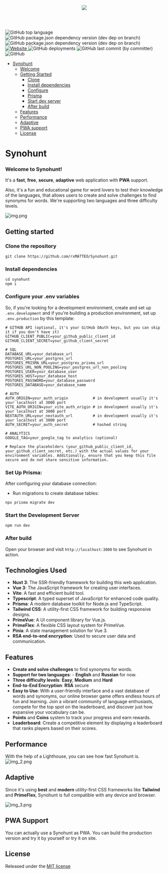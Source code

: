 <p align="center">
<a href="https://www.synohunt.ru">
    <img src="https://www.synohunt.ru/_vercel/image?url=/img/download.webp&w=640&q=100" />
</a>
</p>

<br/>
<br/>

![GitHub top language](https://img.shields.io/github/languages/top/rxmatteo/synohunt?style=plastic&labelColor=%2342b883&color=%236f42c1)
![GitHub package.json dependency version (dev dep on branch)](https://img.shields.io/github/package-json/dependency-version/rxmatteo/synohunt/dev/nuxt/development?style=plastic&labelColor=%2300dc82&color=%23a581b8)
![GitHub package.json dependency version (dev dep on branch)](https://img.shields.io/github/package-json/dependency-version/rxmatteo/synohunt/dev/typescript/development?style=plastic&labelColor=bluecolor=%23a581b8)
<a href="https://www.synohunt.ru">
![Website](https://img.shields.io/website?url=https%3A%2F%2Fwww.synohunt.ru)
</a>
![GitHub deployments](https://img.shields.io/github/deployments/rxmatteo/synohunt/production)
![GitHub last commit (by committer)](https://img.shields.io/github/last-commit/rxmatteo/synohunt)
![GitHub](https://img.shields.io/github/license/rxmatteo/synohunt)

- [Synohunt](#Synohunt)
    - [Welcome](#welcome-to-synohunt-)
    - [Getting Started](#getting-started)
        - [Clone](#clone-the-repository)
        - [Install dependencies](#install-dependencies)
        - [Configure](#configure-your-env-variables)
        - [Prisma](#set-up-prisma)
        - [Start dev server](#start-the-development-server)
        - [After build](#after-build)
    - [Features](#features)
    - [Performance](#performance)
    - [Adaptive](#adaptive)
    - [PWA support](#pwa-support)
    - [License](#license)

# Synohunt

### Welcome to Synohunt! 

It's a **fast**, **free**, **secure**, **adaptive** web application with **PWA** support. 

Also, it's a fun and educational game for word lovers to test their knowledge of the languages, that allows users to create and solve challenges to find synonyms for words.
We're supporting two languages and three difficulty levels.

![img.png](demo-image/img.png)

## Getting started

### **Clone the repository**

``
git clone https://github.com/rxMATTEO/Synohunt.git
``

### **Install dependencies**
```
cd synohunt
npm i
```

### **Configure your .env variables**

So, if you're looking for a development environment, create and set up `.env.development` and if you're building a production environment, set up `.env.production` 
by this template:

```
# GITHUB API (optional, it's your GitHub OAuth keys, but you can skip it if you don't have it)
GITHUB_CLIENT_PUBLIC=your_github_public_client_id
GITHUB_CLIENT_SECRET=your_github_client_secret

# SQL
DATABASE_URL=your_database_url
POSTGRES_URL=your_postgres_url
POSTGRES_PRISMA_URL=your_postgres_prisma_url
POSTGRES_URL_NON_POOLING=your_postgres_url_non_pooling
POSTGRES_USER=your_database_user
POSTGRES_HOST=your_database_host
POSTGRES_PASSWORD=your_database_password
POSTGRES_DATABASE=your_database_name

# AUTH
AUTH_ORIGIN=your_auth_origin           # in development usually it's your localhost at 3000 port
VITE_AUTH_ORIGIN=your_vite_auth_origin # in development usually it's your localhost at 3000 port
NEXTAUTH_URL=your_nextauth_url         # in development usually it's your localhost at 3000 port
AUTH_SECRET=your_auth_secret           # hashed string

# ANALYTICS
GOOGLE_TAG=your_google_tag to analytics (optional)

# Replace the placeholders (your_github_public_client_id, your_github_client_secret, etc.) with the actual values for your environment variables. Additionally, ensure that you keep this file secure and do not share sensitive information.
```

### **Set Up Prisma**:

After configuring your database connection:
- Run migrations to create database tables:
```
npx prisma migrate dev
```

### **Start the Development Server**

``
npm run dev
``

### **After build**

Open your browser and visit `http://localhost:3000` to see Synohunt in action.

## Technologies Used

- **Nuxt 3**: The SSR-friendly framework for building this web application.
- **Vue 3**: The JavaScript framework for creating user interfaces.
- **Vite**: A fast and efficient build tool.
- **Typescript**: A typed superset of JavaScript for enhanced code quality.
- **Prisma**: A modern database toolkit for Node.js and TypeScript.
- **Tailwind CSS**: A utility-first CSS framework for building responsive designs.
- **PrimeVue**: A UI component library for Vue.js.
- **PrimeFlex**: A flexible CSS layout system for PrimeVue.
- **Pinia**: A state management solution for Vue 3.
- **RSA end-to-end encryption**: Used to secure user data and communication.

## Features

- **Create and solve challenges** to find synonyms for words.
- **Support for two languages**: - **English** and **Russian** for now.
- **Three difficulty levels**: **Easy**, **Medium** and **Hard**
- **End-to-End Encryption**: **RSA** secure
- **Easy to Use**: With a user-friendly interface and a vast database of words and synonyms, our online browser game offers endless hours of fun and learning. Join a vibrant community of language enthusiasts, compete for the top spot on the leaderboard, and discover just how expansive your vocabulary can be.
- **Points** and **Coins** system to track your progress and earn rewards.
- **Leaderboard**: Create a competitive element by displaying a leaderboard that ranks players based on their scores.

## Performance

With the help of a Lighthouse, you can see how fast Synohunt is.
![img_2.png](demo-image/img_2.png)

## Adaptive
Since it's using **best** and **modern** utility-first CSS frameworks like **Tailwind** and **PrimeFlex**, Synohunt is full compatible with any device and browser.

![img_3.png](demo-image/img_3.png)

## PWA Support

You can actually use a Synohunt as PWA. You can build the production version and try it by yourself or try it on site. 

## License

Released under the [MIT license](LICENSE)